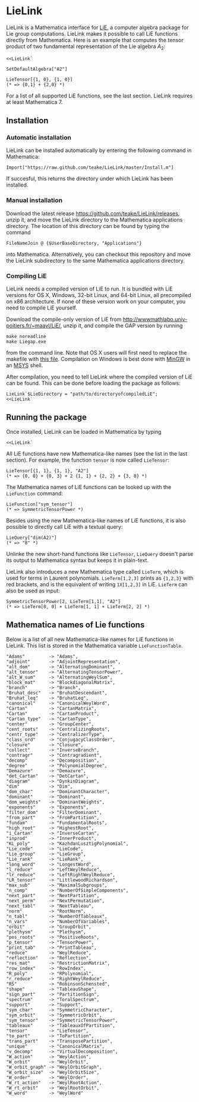 LieLink
=======

LieLink is a Mathematica interface for [LiE](http://wwwmathlabo.univ-poitiers.fr/~maavl/LiE/),
a computer algebra package for Lie group computations. LieLink makes it possible to call
LiE functions directly from Mathematica. Here is an example that computes the tensor
product of two fundamental representation of the Lie algebra *A*<sub>2</sub>:

    <<LieLink`
    
    SetDefaultAlgebra["A2"]
    
    LieTensor[{1, 0}, {1, 0}]
    (* => {0,1} + {2,0} *)

For a list of all supported LiE functions, see the last section. LieLink requires at least Mathematica 7.

Installation
------------


### Automatic installation ###

LieLink can be installed automatically by entering the following command in 
Mathematica:

    Import["https://raw.github.com/teake/LieLink/master/Install.m"]

If succesful, this returns the directory under which LieLink has been installed.

### Manual installation ###

Download the latest release https://github.com/teake/LieLink/releases, unzip it, 
and move the LieLink directory to the Mathematica applications directory. The location 
of this directory can be found by typing the command

    FileNameJoin @ {$UserBaseDirectory, "Applications"}

into Mathematica. Alternatively, you can checkout this repository and move the LieLink 
subdirectory to the same Mathematica applications directory. 

### Compiling LiE ###

LieLink needs a compiled version of LiE to run. It is bundled with LiE versions for 
OS X, Windows, 32-bit Linux, and 64-bit Linux, all precompiled on x86 architecture. 
If none of these version work on your computer, you need to compile LiE yourself.

Download the compile-only version of LiE from http://wwwmathlabo.univ-poitiers.fr/~maavl/LiE/, 
unzip it, and compile the GAP version by running

    make noreadline
    make Liegap.exe
    
from the command line. Note that OS X users will first need to replace the makefile with 
[this file](http://wwwmathlabo.univ-poitiers.fr/~maavl/LiE/Macfile). Compilation
on Windows is best done with [MinGW](http://www.mingw.org/) in an 
[MSYS](http://www.mingw.org/wiki/MSYS) shell. 

After compilation, you need to tell LieLink where the compiled version of
LiE can be found. This can be done before loading the package as follows:

    LieLink`$LieDirectory = "path/to/directoryofcompiledLiE";
    <<LieLink`
        
Running the package
-------------------

Once installed, LieLink can be loaded in Mathematica by typing

    <<LieLink`
    
All LiE functions have new Mathematica-like names (see the list in the last section). 
For example, the function `tensor` is now called `LieTensor`:

    LieTensor[{1, 1}, {1, 1}, "A2"]
    (* => {0, 0} + {0, 3} + 2 {1, 1} + {2, 2} + {3, 0} *)

The Mathematica names of LiE functions can be looked up with the `LieFunction`
command:

    LieFunction["sym_tensor"]
    (* => SymmetricTensorPower *)

Besides using the new Mathematica-like names of LiE functions, it is also possible
to directly call LiE with a textual query:

    LieQuery["dim(A2)"]
    (* => "8" *)

Unlinke the new short-hand functions like `LieTensor`, `LieQuery` doesn't parse its
output to Mathematica syntax but keeps it in plain-text.

LieLink also introduces a new Mathematica type called `LieTerm`, which is used for
terms in Laurent polynomials. `LieTerm[1,2,3]` prints as `{1,2,3}` with red brackets,
and is the equivalent of writing `1X[1,2,3]` in LiE. `LieTerm` can also be used
as input:

    SymmetricTensorPower[2, LieTerm[1,1], "A2"]
    (* => LieTerm[0, 0] + LieTerm[1, 1] + LieTerm[2, 2] *)


Mathematica names of Lie functions
----------------------------------

Below is a list of all new Mathematica-like names for LiE functions in LieLink.
This list is stored in the Mathematica variable `LieFunctionTable`.

    "Adams" 		-> "Adams",
    "adjoint" 		-> "AdjointRepresentation",
    "alt_dom" 		-> "AlternatingDominant",
    "alt_tensor" 	-> "AlternatingTensorPower",
    "alt_W_sum" 	-> "AlternatingWeylSum",
    "block_mat" 	-> "BlockdiagonalMatrix",
    "branch" 		-> "Branch",
    "Bruhat_desc" 	-> "BruhatDescendant",
    "Bruhat_leq" 	-> "BruhatLeq",
    "canonical" 	-> "CanonicalWeylWord",
	"Cartan"		-> "CartanMatrix",
	"Cartan" 		-> "CartanProduct",
    "Cartan_type" 	-> "CartanType",
    "center" 		-> "GroupCenter",
    "cent_roots" 	-> "CentralizingRoots",
    "centr_type" 	-> "CentralizerType",
    "class_ord" 	-> "ConjugacyClassOrder",
    "closure" 		-> "Closure",
    "collect" 		-> "InverseBranch",
    "contragr" 		-> "Contragradient",
    "decomp" 		-> "Decomposition",
    "degree" 		-> "PolynomialDegree",
    "Demazure" 		-> "Demazure",
    "det_Cartan" 	-> "DetCartan",
    "diagram"		-> "DynkinDiagram",
    "dim" 			-> "Dim",
    "dom_char" 		-> "DominantCharacter",
    "dominant" 		-> "Dominant",
    "dom_weights" 	-> "DominantWeights",
    "exponents" 	-> "Exponents",
    "filter_dom" 	-> "FilterDominant",
    "from_part" 	-> "FromPartition",
    "fundam" 		-> "FundamentalRoots",
    "high_root" 	-> "HighestRoot",
    "i_Cartan" 		-> "InverseCartan",
    "inprod" 		-> "InnerProduct",
    "KL_poly" 		-> "KazhdanLusztigPolynomial",
    "Lie_code" 		-> "LieCode",
    "Lie_group" 	-> "LieGroup",
    "Lie_rank" 		-> "LieRank",
    "long_word" 	-> "LongestWord",
    "l_reduce" 		-> "LeftWeylReduce",
    "lr_reduce" 	-> "LeftRightWeylReduce",
    "LR_tensor" 	-> "LittlewoodRichardson",
    "max_sub" 		-> "MaximalSubgroups",
    "n_comp" 		-> "NumberOfSimpleComponents",
    "next_part" 	-> "NextPartition",
    "next_perm" 	-> "NextPermutation",
    "next_tabl" 	-> "NextTableau",
    "norm" 			-> "RootNorm",
    "n_tabl" 		-> "NumberOfTableaux",
    "n_vars" 		-> "NumberOfVariables",
    "orbit" 		-> "GroupOrbit",
    "plethysm" 		-> "Plethysm",
    "pos_roots" 	-> "PositiveRoots",
    "p_tensor" 		-> "TensorPower",
    "print_tab"		-> "PrintTableau",
    "reduce" 		-> "WeylReduce",
    "reflection" 	-> "Reflection",
    "res_mat" 		-> "RestrictionMatrix",
    "row_index" 	-> "RowIndex",
    "R_poly" 		-> "RPolynomial",
    "r_reduce" 		-> "RightWeylReduce",
    "RS" 			-> "RobinsonSchensted",
    "shape" 		-> "TableauShape",
    "sign_part" 	-> "PartitionSign",
    "spectrum" 		-> "ToralSpectrum",
    "support" 		-> "Support",
    "sym_char" 		-> "SymmetricCharacter",
    "sym_orbit" 	-> "SymmetricOrbit",
    "sym_tensor" 	-> "SymmetricTensorPower",
    "tableaux" 		-> "TableauxOfPartition",
    "tensor" 		-> "LieTensor",
    "to_part"	 	-> "ToPartition",
    "trans_part" 	-> "TransposePartition",
    "unique" 		-> "CanonicalMatrix",
    "v_decomp" 		-> "VirtualDecomposition",
    "W_action" 		-> "WeylAction",
    "W_orbit" 		-> "WeylOrbit",
    "W_orbit_graph"	-> "WeylOrbitGraph",
    "W_orbit_size" 	-> "WeylOrbitSize",
    "W_order" 		-> "WeylOrder",
    "W_rt_action" 	-> "WeylRootAction",
    "W_rt_orbit" 	-> "WeylRootOrbit",
    "W_word" 		-> "WeylWord"
